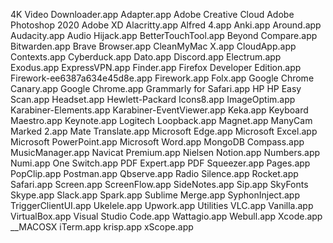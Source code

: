 4K Video Downloader.app
Adapter.app
Adobe Creative Cloud
Adobe Photoshop 2020
Adobe XD
Alacritty.app
Alfred 4.app
Anki.app
Around.app
Audacity.app
Audio Hijack.app
BetterTouchTool.app
Beyond Compare.app
Bitwarden.app
Brave Browser.app
CleanMyMac X.app
CloudApp.app
Contexts.app
Cyberduck.app
Dato.app
Discord.app
Electrum.app
Exodus.app
ExpressVPN.app
Finder.app
Firefox Developer Edition.app
Firework-ee6387a634e45d8e.app
Firework.app
Folx.app
Google Chrome Canary.app
Google Chrome.app
Grammarly for Safari.app
HP
HP Easy Scan.app
Headset.app
Hewlett-Packard
Icons8.app
ImageOptim.app
Karabiner-Elements.app
Karabiner-EventViewer.app
Keka.app
Keyboard Maestro.app
Keynote.app
Logitech
Loopback.app
Magnet.app
ManyCam
Marked 2.app
Mate Translate.app
Microsoft Edge.app
Microsoft Excel.app
Microsoft PowerPoint.app
Microsoft Word.app
MongoDB Compass.app
MusicManager.app
Navicat Premium.app
Nielsen
Notion.app
Numbers.app
Numi.app
One Switch.app
PDF Expert.app
PDF Squeezer.app
Pages.app
PopClip.app
Postman.app
Qbserve.app
Radio Silence.app
Rocket.app
Safari.app
Screen.app
ScreenFlow.app
SideNotes.app
Sip.app
SkyFonts
Skype.app
Slack.app
Spark.app
Sublime Merge.app
SyphonInject.app
TriggerClientUI.app
Ukelele.app
Upwork.app
Utilities
VLC.app
Vanilla.app
VirtualBox.app
Visual Studio Code.app
Wattagio.app
Webull.app
Xcode.app
__MACOSX
iTerm.app
krisp.app
xScope.app
